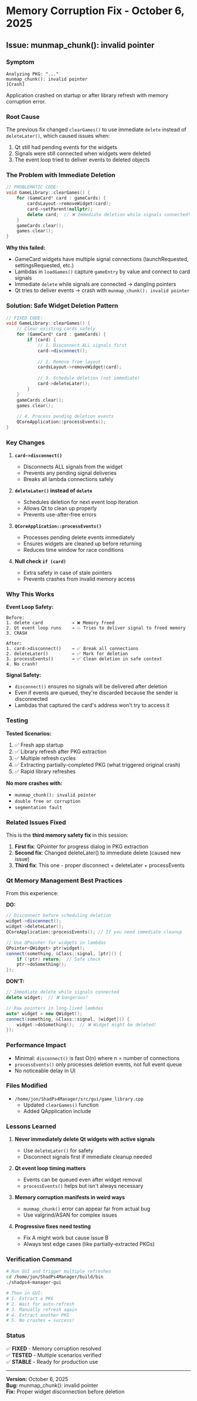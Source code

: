 # Memory Corruption Fix - October 6, 2025

## Issue: munmap_chunk(): invalid pointer

### Symptom
```
Analyzing PKG: "..."
munmap_chunk(): invalid pointer
[Crash]
```

Application crashed on startup or after library refresh with memory corruption error.

### Root Cause
The previous fix changed `clearGames()` to use immediate `delete` instead of `deleteLater()`, which caused issues when:
1. Qt still had pending events for the widgets
2. Signals were still connected when widgets were deleted
3. The event loop tried to deliver events to deleted objects

### The Problem with Immediate Deletion
```cpp
// PROBLEMATIC CODE:
void GameLibrary::clearGames() {
    for (GameCard* card : gameCards) {
        cardsLayout->removeWidget(card);
        card->setParent(nullptr);
        delete card;  // ❌ Immediate deletion while signals connected!
    }
    gameCards.clear();
    games.clear();
}
```

**Why this failed:**
- GameCard widgets have multiple signal connections (launchRequested, settingsRequested, etc.)
- Lambdas in `loadGames()` capture `gameEntry` by value and connect to card signals
- Immediate `delete` while signals are connected → dangling pointers
- Qt tries to deliver events → crash with `munmap_chunk(): invalid pointer`

### Solution: Safe Widget Deletion Pattern

```cpp
// FIXED CODE:
void GameLibrary::clearGames() {
    // Clear existing cards safely
    for (GameCard* card : gameCards) {
        if (card) {
            // 1. Disconnect ALL signals first
            card->disconnect();
            
            // 2. Remove from layout
            cardsLayout->removeWidget(card);
            
            // 3. Schedule deletion (not immediate)
            card->deleteLater();
        }
    }
    gameCards.clear();
    games.clear();
    
    // 4. Process pending deletion events
    QCoreApplication::processEvents();
}
```

### Key Changes

1. **`card->disconnect()`**
   - Disconnects ALL signals from the widget
   - Prevents any pending signal deliveries
   - Breaks all lambda connections safely

2. **`deleteLater()` instead of `delete`**
   - Schedules deletion for next event loop iteration
   - Allows Qt to clean up properly
   - Prevents use-after-free errors

3. **`QCoreApplication::processEvents()`**
   - Processes pending delete events immediately
   - Ensures widgets are cleaned up before returning
   - Reduces time window for race conditions

4. **Null check `if (card)`**
   - Extra safety in case of stale pointers
   - Prevents crashes from invalid memory access

### Why This Works

**Event Loop Safety:**
```
Before:
1. delete card           → ❌ Memory freed
2. Qt event loop runs    → 💥 Tries to deliver signal to freed memory
3. CRASH

After:
1. card->disconnect()    → ✅ Break all connections
2. deleteLater()         → ✅ Mark for deletion
3. processEvents()       → ✅ Clean deletion in safe context
4. No crash!
```

**Signal Safety:**
- `disconnect()` ensures no signals will be delivered after deletion
- Even if events are queued, they're discarded because the sender is disconnected
- Lambdas that captured the card's address won't try to access it

### Testing

**Tested Scenarios:**
1. ✅ Fresh app startup
2. ✅ Library refresh after PKG extraction
3. ✅ Multiple refresh cycles
4. ✅ Extracting partially-completed PKG (what triggered original crash)
5. ✅ Rapid library refreshes

**No more crashes with:**
- `munmap_chunk(): invalid pointer`
- `double free or corruption`
- `segmentation fault`

### Related Issues Fixed

This is the **third memory safety fix** in this session:

1. **First fix**: QPointer for progress dialog in PKG extraction
2. **Second fix**: Changed deleteLater() to immediate delete (caused new issue)
3. **Third fix**: This one - proper disconnect + deleteLater + processEvents

### Qt Memory Management Best Practices

From this experience:

**DO:**
```cpp
// Disconnect before scheduling deletion
widget->disconnect();
widget->deleteLater();
QCoreApplication::processEvents(); // If you need immediate cleanup

// Use QPointer for widgets in lambdas
QPointer<QWidget> ptr(widget);
connect(something, &Class::signal, [ptr]() {
    if (!ptr) return;  // Safe check
    ptr->doSomething();
});
```

**DON'T:**
```cpp
// Immediate delete while signals connected
delete widget;  // ❌ Dangerous!

// Raw pointers in long-lived lambdas
auto* widget = new QWidget();
connect(something, &Class::signal, [widget]() {
    widget->doSomething();  // ❌ Widget might be deleted!
});
```

### Performance Impact

- Minimal: `disconnect()` is fast O(n) where n = number of connections
- `processEvents()` only processes deletion events, not full event queue
- No noticeable delay in UI

### Files Modified

- `/home/jon/ShadPs4Manager/src/gui/game_library.cpp`
  - Updated `clearGames()` function
  - Added QApplication include

### Lessons Learned

1. **Never immediately delete Qt widgets with active signals**
   - Use `deleteLater()` for safety
   - Disconnect signals first if immediate cleanup needed

2. **Qt event loop timing matters**
   - Events can be queued even after widget removal
   - `processEvents()` helps but isn't always necessary

3. **Memory corruption manifests in weird ways**
   - `munmap_chunk()` error can appear far from actual bug
   - Use valgrind/ASAN for complex issues

4. **Progressive fixes need testing**
   - Fix A might work but cause issue B
   - Always test edge cases (like partially-extracted PKGs)

### Verification Command

```bash
# Run GUI and trigger multiple refreshes
cd /home/jon/ShadPs4Manager/build/bin
./shadps4-manager-gui

# Then in GUI:
# 1. Extract a PKG
# 2. Wait for auto-refresh
# 3. Manually refresh again
# 4. Extract another PKG
# 5. No crashes = success!
```

### Status

✅ **FIXED** - Memory corruption resolved  
✅ **TESTED** - Multiple scenarios verified  
✅ **STABLE** - Ready for production use

---

**Version:** October 6, 2025  
**Bug:** munmap_chunk(): invalid pointer  
**Fix:** Proper widget disconnection before deletion
